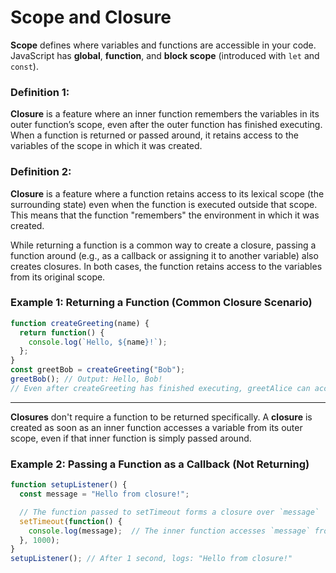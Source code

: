 # Scope and Closure

**Scope** defines where variables and functions are accessible in your code.  
JavaScript has **global**, **function**, and **block scope** (introduced with `let` and `const`).  

### Definition 1:  
**Closure** is a feature where an inner function remembers the variables in its outer function’s scope, even after the outer function has finished executing. When a function is returned or passed around, it retains access to the variables of the scope in which it was created.

### Definition 2:  
**Closure** is a feature where a function retains access to its lexical scope (the surrounding state) even when the function is executed outside that scope. This means that the function "remembers" the environment in which it was created.

While returning a function is a common way to create a closure, passing a function around (e.g., as a callback or assigning it to another variable) also creates closures. In both cases, the function retains access to the variables from its original scope.

### Example 1: Returning a Function (Common Closure Scenario)
```js
function createGreeting(name) {
  return function() {
    console.log(`Hello, ${name}!`);
  };
}
const greetBob = createGreeting("Bob");
greetBob(); // Output: Hello, Bob!
// Even after createGreeting has finished executing, greetAlice can access name.
```

---
**Closures** don't require a function to be returned specifically. A **closure** is created as soon as an inner function accesses a variable from its outer scope, even if that inner function is simply passed around.
### Example 2: Passing a Function as a Callback (Not Returning)
```js
function setupListener() {
  const message = "Hello from closure!";

  // The function passed to setTimeout forms a closure over `message`
  setTimeout(function() {
    console.log(message);  // The inner function accesses `message` from `setupListener`'s scope
  }, 1000);
}
setupListener(); // After 1 second, logs: "Hello from closure!"
```
